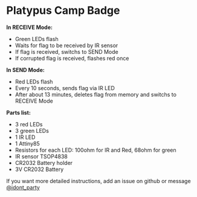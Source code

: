 # Platypus Camp Badge

**In RECEIVE Mode:**
 - Green LEDs flash
 - Waits for flag to be received by IR sensor
 - If flag is received, switchs to SEND Mode
 - If corrupted flag is received, flashes red once

**In SEND Mode:**
 - Red LEDs flash
 - Every 10 seconds, sends flag via IR LED
 - After about 13 minutes, deletes flag from memory and switchs to RECEIVE Mode

**Parts list:**
 - 3 red LEDs
 - 3 green LEDs
 - 1 IR LED
 - 1 Attiny85
 - Resistors for each LED: 100ohm for IR and Red, 68ohm for green
 - IR sensor TSOP4838
 - CR2032 Battery holder
 - 3V CR2032 Battery

If you want more detailed instructions, add an issue on github or message [@idont_party](https://twitter.com/idont_party)
